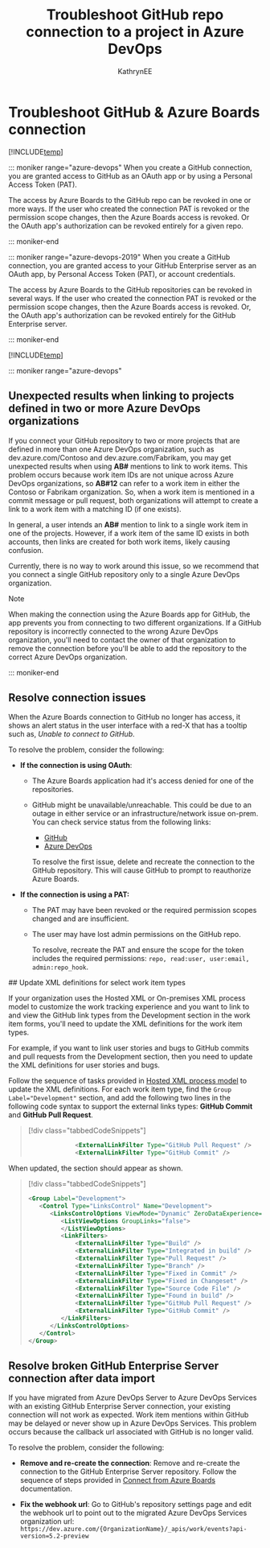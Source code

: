 ﻿---
title: Troubleshoot GitHub repo connection to a project in Azure DevOps
titleSuffix: Azure Boards
description: Learn how to resolve connection problems with a GitHub repository and Azure Boards project  
ms.assetid: 
ms.prod: devops
ms.technology: devops-agile
ms.topic: quickstart
ms.manager: mijacobs
ms.author: kaelli
author: KathrynEE
monikerRange: '>= azure-devops-2019'
ms.date: 03/05/2019
---

# Troubleshoot GitHub & Azure Boards connection 

[!INCLUDE[temp](../_shared/version-vsts-plus-azdevserver-2019.md)]

::: moniker range="azure-devops"
When you create a GitHub connection, you are granted access to GitHub as an OAuth app or by using a Personal Access Token (PAT).

The access by Azure Boards to the GitHub repo can be revoked in one or more ways. If the user who created the connection PAT is revoked or the permission scope changes, then the Azure Boards access is revoked. Or the OAuth app's authorization can be revoked entirely for a given repo.

::: moniker-end

::: moniker range="azure-devops-2019"
When you create a GitHub connection, you are granted access to your GitHub Enterprise server as an OAuth app,  by Personal Access Token (PAT), or account credentials.

The access by Azure Boards to the GitHub repositories can be revoked in several ways. If the user who created the connection PAT is revoked or the permission scope changes, then the Azure Boards access is revoked. Or, the OAuth app's authorization can be revoked entirely for the GitHub Enterprise server.

::: moniker-end


[!INCLUDE[temp](../_shared/github-platform-support.md)]

::: moniker range="azure-devops"
<a id="integrate-repo-to-several-organizations" />

## Unexpected results when linking to projects defined in two or more Azure DevOps organizations

If you connect your GitHub repository to two or more projects that are defined in more than one Azure DevOps organization, such as dev.azure.com/Contoso and dev.azure.com/Fabrikam, you may get unexpected results when using **AB#** mentions to link to work items. This problem occurs because work item IDs are not unique across Azure DevOps organizations, so **AB#12** can refer to a work item in either the Contoso or Fabrikam organization. So, when a work item is mentioned in a commit message or pull request, both organizations will attempt to create a link to a work item with a matching ID (if one exists). 

In general, a user intends an **AB#** mention to link to a single work item in one of the projects. However, if a work item of the same ID exists in both accounts, then links are created for both work items, likely causing confusion.

Currently, there is no way to work around this issue, so we recommend that you connect a single GitHub repository only to a single Azure DevOps organization. 

> [!NOTE]  
> When making the connection using the Azure Boards app for GitHub, the app prevents you from connecting to two different organizations. If a GitHub repository is incorrectly connected to the wrong Azure DevOps organization, you'll need to contact the owner of that organization to remove the connection before you'll be able to add the repository to the correct Azure DevOps organization.  

::: moniker-end

## Resolve connection issues

When the Azure Boards connection to GitHub no longer has access, it shows an alert status in the user interface with a red-X that has a tooltip such as, *Unable to connect to GitHub*.
 
To resolve the problem, consider the following:  

- **If the connection is using OAuth**:
  - The Azure Boards application had it's access denied for one of the repositories.
  - GitHub might be unavailable/unreachable. This could be due to an outage in either service or an infrastructure/network issue on-prem. You can check service status from the following links:
      - [GitHub](https://status.github.com)  
      - [Azure DevOps](https://status.dev.azure.com/)

	To resolve the first issue, delete and recreate the connection to the GitHub repository. This will cause GitHub to prompt to reauthorize Azure Boards.   

- **If the connection is using a PAT:**
  - The PAT may have been revoked or the required permission scopes changed and are insufficient.
  - The user may have lost admin permissions on the GitHub repo.  

	To resolve, recreate the PAT and ensure the scope for the token includes the required permissions: `repo, read:user, user:email, admin:repo_hook`. 

<a id="update-wits" />
## Update XML definitions for select work item types 

If your organization uses the Hosted XML or On-premises XML process model to customize the work tracking experience and you want to link to and view the GitHub link types from the Development section in the work item forms, you'll need to update the XML definitions for the work item types. 

For example, if you want to link user stories and bugs to GitHub commits and pull requests from the Development section, then you need to update the XML definitions for user stories and bugs. 

Follow the sequence of tasks provided in [Hosted XML process model](../../organizations/settings/work/hosted-xml-process-model.md) to update the XML definitions. For each work item type, find the `Group Label="Development"` section, and add the following two lines in the following code syntax to support the external links types: **GitHub Commit** and **GitHub Pull Request**.  


> [!div class="tabbedCodeSnippets"]
> ```XML
>              <ExternalLinkFilter Type="GitHub Pull Request" />  
>              <ExternalLinkFilter Type="GitHub Commit" />  
> ```

When updated, the section should appear as shown. 


> [!div class="tabbedCodeSnippets"]
> ```XML
> <Group Label="Development">  
>    <Control Type="LinksControl" Name="Development">  
>       <LinksControlOptions ViewMode="Dynamic" ZeroDataExperience="Development" ShowCallToAction="true">  
>          <ListViewOptions GroupLinks="false">   
>          </ListViewOptions>  
>          <LinkFilters>  
>              <ExternalLinkFilter Type="Build" />  
>              <ExternalLinkFilter Type="Integrated in build" />  
>              <ExternalLinkFilter Type="Pull Request" />  
>              <ExternalLinkFilter Type="Branch" />  
>              <ExternalLinkFilter Type="Fixed in Commit" />  
>              <ExternalLinkFilter Type="Fixed in Changeset" />  
>              <ExternalLinkFilter Type="Source Code File" />  
>              <ExternalLinkFilter Type="Found in build" />  
>              <ExternalLinkFilter Type="GitHub Pull Request" />  
>              <ExternalLinkFilter Type="GitHub Commit" />  
>          </LinkFilters>  
>       </LinksControlOptions>  
>    </Control>  
> </Group>  
> ```

<a id="ghe-dataimport" />

## Resolve broken GitHub Enterprise Server connection after data import

If you have migrated from Azure DevOps Server to Azure DevOps Services with an existing GitHub Enterprise Server connection, your existing connection will not work as expected. Work item mentions within GitHub may be delayed or never show up in Azure DevOps Services. This problem occurs because the callback url associated with GitHub is no longer valid. 

To resolve the problem, consider the following:

- **Remove and re-create the connection**:
  Remove and re-create the connection to the GitHub Enterprise Server repository. Follow the sequence of steps provided in [Connect from Azure Boards](connect-to-github.md#github-ent-oauth-services) documentation.

- **Fix the webhook url**:
  Go to GitHub's repository settings page and edit the webhook url to point out to the migrated Azure DevOps Services organization url: ```https://dev.azure.com/{OrganizationName}/_apis/work/events?api-version=5.2-preview```

  



